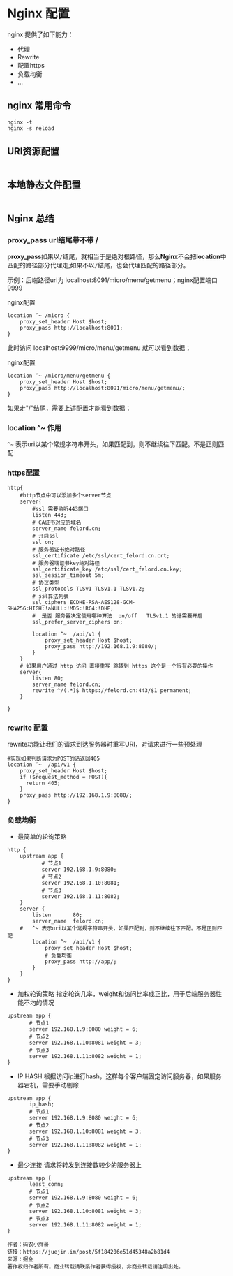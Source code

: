 # Nginx 配置

nginx 提供了如下能力：

* 代理
* Rewrite
* 配置https
* 负载均衡
* ...

## nginx 常用命令

```
nginx -t 
nginx -s reload 
```



## URI资源配置

```

```

## 本地静态文件配置

```

```

## Nginx 总结

### proxy_pass url结尾带不带 /

**proxy_pass**如果以`/`结尾，就相当于是绝对根路径，那么**Nginx**不会把**location**中匹配的路径部分代理走;如果不以`/`结尾，也会代理匹配的路径部分。

示例：后端路径url为 localhost:8091/micro/menu/getmenu；nginx配置端口9999

nginx配置

```
location ^~ /micro {
    proxy_set_header Host $host;
    proxy_pass http://localhost:8091;
}
```

此时访问 localhost:9999/micro/menu/getmenu 就可以看到数据；

nginx配置

```
location ^~ /micro/menu/getmenu {
    proxy_set_header Host $host;
    proxy_pass http://localhost:8091/micro/menu/getmenu/;
}
```

如果走"/"结尾，需要上述配置才能看到数据；

###  location ^~ 作用

`^~` 表示uri以某个常规字符串开头，如果匹配到，则不继续往下匹配。不是正则匹配

### https配置

```
http{
    #http节点中可以添加多个server节点
    server{
        #ssl 需要监听443端口
        listen 443;
        # CA证书对应的域名
        server_name felord.cn;
        # 开启ssl
        ssl on;
        # 服务器证书绝对路径
        ssl_certificate /etc/ssl/cert_felord.cn.crt;
        # 服务器端证书key绝对路径 
        ssl_certificate_key /etc/ssl/cert_felord.cn.key;
        ssl_session_timeout 5m;
        # 协议类型
        ssl_protocols TLSv1 TLSv1.1 TLSv1.2;
        # ssl算法列表 
        ssl_ciphers ECDHE-RSA-AES128-GCM-SHA256:HIGH:!aNULL:!MD5:!RC4:!DHE;
        #  是否 服务器决定使用哪种算法  on/off   TLSv1.1 的话需要开启
        ssl_prefer_server_ciphers on;

        location ^~  /api/v1 {
            proxy_set_header Host $host;
            proxy_pass http://192.168.1.9:8080/;
        }
    }
    # 如果用户通过 http 访问 直接重写 跳转到 https 这个是一个很有必要的操作
    server{
        listen 80;
        server_name felord.cn;
        rewrite ^/(.*)$ https://felord.cn:443/$1 permanent;
    }

}
```

### rewrite 配置

rewrite功能让我们的请求到达服务器时重写URI，对请求进行一些预处理

```
#实现如果判断请求为POST的话返回405
location ^~  /api/v1 {
    proxy_set_header Host $host;
    if ($request_method = POST){
      return 405;
    }
    proxy_pass http://192.168.1.9:8080/;
}
```



### 负载均衡

* 最简单的轮询策略

```
http {
    upstream app {
           # 节点1
           server 192.168.1.9:8080;
           # 节点2
           server 192.168.1.10:8081;
           # 节点3
           server 192.168.1.11:8082;
    }
    server {
        listen       80;
        server_name  felord.cn;
    #   ^~ 表示uri以某个常规字符串开头，如果匹配到，则不继续往下匹配。不是正则匹配
        location ^~  /api/v1 {
            proxy_set_header Host $host;
            # 负载均衡
            proxy_pass http://app/;
        }
    }
}
```

* 加权轮询策略 指定轮询几率，weight和访问比率成正比，用于后端服务器性能不均的情况

```
upstream app {
       # 节点1
       server 192.168.1.9:8080 weight = 6;
       # 节点2
       server 192.168.1.10:8081 weight = 3;
       # 节点3
       server 192.168.1.11:8082 weight = 1;
}
```

* IP HASH 根据访问ip进行hash，这样每个客户端固定访问服务器，如果服务器宕机，需要手动剔除

```
upstream app {
       ip_hash;
       # 节点1
       server 192.168.1.9:8080 weight = 6;
       # 节点2
       server 192.168.1.10:8081 weight = 3;
       # 节点3
       server 192.168.1.11:8082 weight = 1;
}
```

* 最少连接 请求将转发到连接数较少的服务器上

```
upstream app {
       least_conn;
       # 节点1
       server 192.168.1.9:8080 weight = 6;
       # 节点2
       server 192.168.1.10:8081 weight = 3;
       # 节点3
       server 192.168.1.11:8082 weight = 1;
}

作者：码农小胖哥
链接：https://juejin.im/post/5f184206e51d45348a2b81d4
来源：掘金
著作权归作者所有。商业转载请联系作者获得授权，非商业转载请注明出处。
```

